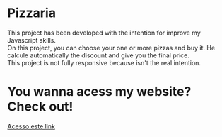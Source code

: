 # Pizzaria 

This project has been developed with the intention for improve my Javascript skills.  
On this project, you can choose your one or more pizzas and buy it. He calcule automatically the discount and give you the final price.  
This project is not fully responsive because isn't the real intention.  

# You wanna acess my website? Check out!
[Acesso este link](https://menupizzaria.netlify.app/)
